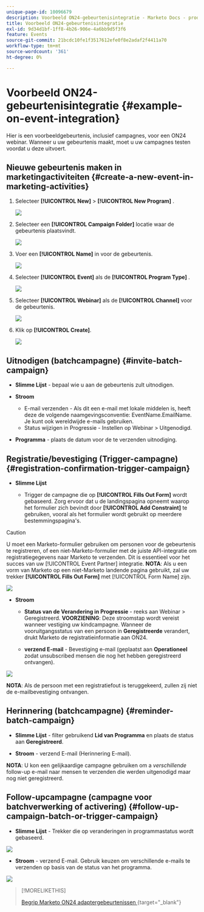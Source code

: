 ```yaml
---
unique-page-id: 10096679
description: Voorbeeld ON24-gebeurtenisintegratie - Marketo Docs - productdocumentatie
title: Voorbeeld ON24-gebeurtenisintegratie
exl-id: 9d34d1bf-1ff8-4b26-906e-4a6bb9d5f3f6
feature: Events
source-git-commit: 21bcdc10fe1f3517612efe0f8e2adaf2f4411a70
workflow-type: tm+mt
source-wordcount: '361'
ht-degree: 0%

---
```


# Voorbeeld ON24-gebeurtenisintegratie {#example-on-event-integration}

Hier is een voorbeeldgebeurtenis, inclusief campagnes, voor een ON24 webinar. Wanneer u uw gebeurtenis maakt, moet u uw campagnes testen voordat u deze uitvoert.

## Nieuwe gebeurtenis maken in marketingactiviteiten {#create-a-new-event-in-marketing-activities}

1. Selecteer **[!UICONTROL New]** > **[!UICONTROL New Program]** .

   ![](assets/image2015-12-22-15-3a35-3a15.png)

1. Selecteer een **[!UICONTROL Campaign Folder]** locatie waar de gebeurtenis plaatsvindt.

   ![](assets/image2015-12-22-15-3a39-3a51.png)

1. Voer een **[!UICONTROL Name]** in voor de gebeurtenis.

   ![](assets/image2015-12-22-15-3a43-3a4.png)

1. Selecteer **[!UICONTROL Event]** als de **[!UICONTROL Program Type]** .

   ![](assets/image2015-12-22-15-3a44-3a41.png)

1. Selecteer **[!UICONTROL Webinar]** als de **[!UICONTROL Channel]** voor de gebeurtenis.

   ![](assets/image2015-12-22-15-3a46-3a34.png)

1. Klik op **[!UICONTROL Create]**.

   ![](assets/image2015-12-22-15-3a48-3a20.png)

## Uitnodigen (batchcampagne)  {#invite-batch-campaign}

* **Slimme Lijst** - bepaal wie u aan de gebeurtenis zult uitnodigen.
* **Stroom**

   * E-mail verzenden - Als dit een e-mail met lokale middelen is, heeft deze de volgende naamgevingsconventie: EventName.EmailName. Je kunt ook wereldwijde e-mails gebruiken.
   * Status wijzigen in Progressie - Instellen op Webinar > Uitgenodigd.

* **Programma** - plaats de datum voor de te verzenden uitnodiging.

## Registratie/bevestiging (Trigger-campagne) {#registration-confirmation-trigger-campaign}

* **Slimme Lijst**

   * Trigger de campagne die op **[!UICONTROL Fills Out Form]** wordt gebaseerd. Zorg ervoor dat u de landingspagina opneemt waarop het formulier zich bevindt door **[!UICONTROL Add Constraint]** te gebruiken, vooral als het formulier wordt gebruikt op meerdere bestemmingspagina&#39;s.

>[!CAUTION]
>
>U moet een Marketo-formulier gebruiken om personen voor de gebeurtenis te registreren, of een niet-Marketo-formulier met de juiste API-integratie om registratiegegevens naar Marketo te verzenden. Dit is essentieel voor het succes van uw [!UICONTROL Event Partner] integratie. **NOTA**: Als u een vorm van Marketo op een niet-Marketo landende pagina gebruikt, zal uw trekker **[!UICONTROL Fills Out Form]** met [!UICONTROL Form Name] zijn.

![](assets/image2015-12-22-15-3a50-3a22.png)

* **Stroom**

   * **Status van de Verandering in Progressie** - reeks aan Webinar > Geregistreerd. **VOORZIENING**: Deze stroomstap wordt vereist wanneer vestiging uw kindcampagne. Wanneer de vooruitgangsstatus van een persoon in **Geregistreerde** verandert, drukt Marketo de registratieinformatie aan ON24.

   * **verzend E-mail** - Bevestiging e-mail (geplaatst aan **Operationeel** zodat unsubscribed mensen die nog het hebben geregistreerd ontvangen).

![](assets/image2015-12-22-15-3a52-3a9.png)

**NOTA**: Als de persoon met een registratiefout is teruggekeerd, zullen zij niet de e-mailbevestiging ontvangen.

## Herinnering (batchcampagne) {#reminder-batch-campaign}

* **Slimme Lijst** - filter gebruikend **Lid van Programma** en plaats de status aan **Geregistreerd**.

* **Stroom** - verzend E-mail (Herinnering E-mail).

**NOTA**: U kon een gelijkaardige campagne gebruiken om a *verschillende* follow-up e-mail naar mensen te verzenden die werden uitgenodigd maar nog niet geregistreerd.

## Follow-upcampagne (campagne voor batchverwerking of activering) {#follow-up-campaign-batch-or-trigger-campaign}

* **Slimme Lijst** - Trekker die op veranderingen in programmastatus wordt gebaseerd.

![](assets/image2015-12-22-15-3a57-3a25.png)

* **Stroom** - verzend E-mail. Gebruik keuzen om verschillende e-mails te verzenden op basis van de status van het programma.

![](assets/ten.png)

>[!MORELIKETHIS]
>
>[ Begrip Marketo ON24 adaptergebeurtenissen ](/help/marketo/product-docs/demand-generation/events/create-an-event/create-an-event-with-the-marketo-on24-adapter/understanding-marketo-on24-adapter-events.md){target="_blank"}
